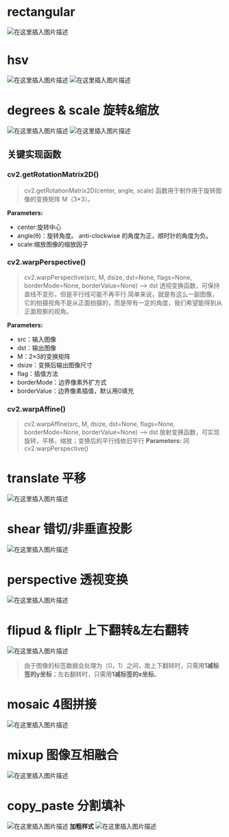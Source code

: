 ﻿# rectangular
![在这里插入图片描述](https://img-blog.csdnimg.cn/6184c07881a2473fb75a979fe94312f8.png)
# hsv 
![在这里插入图片描述](https://img-blog.csdnimg.cn/4bbb6b8b4ff047f5a2de1738ef9a7436.png)
![在这里插入图片描述](https://img-blog.csdnimg.cn/faef81641f4c42b9a9fe97a1847bd48a.png)
# degrees & scale 旋转&缩放
![在这里插入图片描述](https://img-blog.csdnimg.cn/7aa13f305918429cbc75b126b953f564.png)
![在这里插入图片描述](https://img-blog.csdnimg.cn/f928098868c744a9bc9d7d2c84543fc6.png)


## 关键实现函数
### cv2.getRotationMatrix2D()
>cv2.getRotationMatrix2D(center, angle, scale) 函数用于制作用于旋转图像的变换矩阵 M（3*3）。

**Parameters:** 
* center:旋转中心
* angle(θ)：旋转角度。 anti-clockwise 的角度为正，顺时针的角度为负。
* scale:缩放图像的缩放因子

### cv2.warpPerspective()
>cv2.warpPerspective(src, M, dsize, dst=None, flags=None, borderMode=None, borderValue=None) --> dst
>透视变换函数，可保持直线不变形，但是平行线可能不再平行.简单来说，就是有这么一副图像，它的拍摄视角不是从正面拍摄的，而是带有一定的角度，我们希望能得到从正面观察的视角。

**Parameters:** 
* src：输入图像    
* dst：输出图像
* M：2×3的变换矩阵
* dsize：变换后输出图像尺寸
* flag：插值方法
* borderMode：边界像素外扩方式
* borderValue：边界像素插值，默认用0填充

### cv2.warpAffine()
>cv2.warpAffine(src, M, dsize, dst=None, flags=None, borderMode=None, borderValue=None) --> dst
>放射变换函数，可实现旋转，平移，缩放；变换后的平行线依旧平行
**Parameters:** 
同cv2.warpPerspective()

# translate 平移
![在这里插入图片描述](https://img-blog.csdnimg.cn/d0e77e5b95484b90b4717d5f98491b47.png)
# shear 错切/非垂直投影
![在这里插入图片描述](https://img-blog.csdnimg.cn/e2f26f4580744f08ac737eb28735fa1a.png)
# perspective 透视变换
![在这里插入图片描述](https://img-blog.csdnimg.cn/6c79c61fb9cf46df8a7be52e725861a2.png)
# flipud & fliplr 上下翻转&左右翻转
![在这里插入图片描述](https://img-blog.csdnimg.cn/fc45472bcdd949598bbf8a76f5c299ec.png)
>由于图像的标签数据会处理为（0，1）之间，故上下翻转时，只需用**1减标签的y坐标**；左右翻转时，只需用**1减标签的x坐标**。

# mosaic 4图拼接
![在这里插入图片描述](https://img-blog.csdnimg.cn/ef110a4efc8144628502d56e95726162.png)
# mixup 图像互相融合
![在这里插入图片描述](https://img-blog.csdnimg.cn/d06b30bd9bde48b9835d074a01a8cf1e.png)
# copy_paste 分割填补
![在这里插入图片描述](https://img-blog.csdnimg.cn/e82614fc991041f38498da43d457b7b8.png)
**加粗样式**
![在这里插入图片描述](https://img-blog.csdnimg.cn/bce5de56fee4492dad65ae4a117906fb.png)

